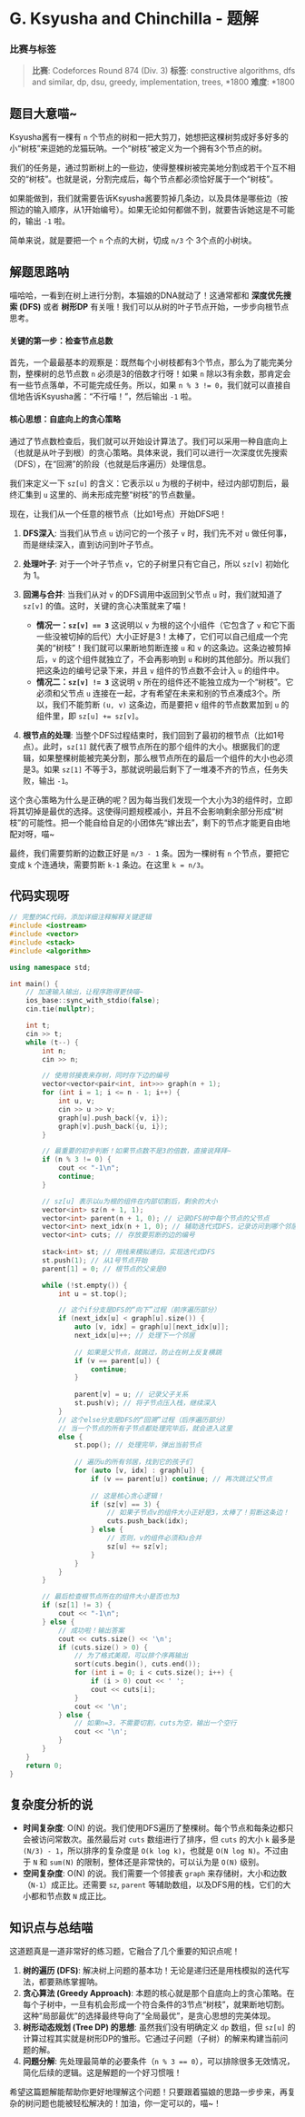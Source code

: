 # G. Ksyusha and Chinchilla - 题解

### 比赛与标签
> **比赛**: Codeforces Round 874 (Div. 3)
> **标签**: constructive algorithms, dfs and similar, dp, dsu, greedy, implementation, trees, *1800
> **难度**: *1800

## 题目大意喵~
Ksyusha酱有一棵有 `n` 个节点的树和一把大剪刀，她想把这棵树剪成好多好多的小“树枝”来逗她的龙猫玩呐。一个“树枝”被定义为一个拥有3个节点的树。

我们的任务是，通过剪断树上的一些边，使得整棵树被完美地分割成若干个互不相交的“树枝”。也就是说，分割完成后，每个节点都必须恰好属于一个“树枝”。

如果能做到，我们就需要告诉Ksyusha酱要剪掉几条边，以及具体是哪些边（按照边的输入顺序，从1开始编号）。如果无论如何都做不到，就要告诉她这是不可能的，输出 `-1` 啦。

简单来说，就是要把一个 `n` 个点的大树，切成 `n/3` 个 3个点的小树块。

## 解题思路呐
喵哈哈，一看到在树上进行分割，本猫娘的DNA就动了！这通常都和 **深度优先搜索 (DFS)** 或者 **树形DP** 有关哦！我们可以从树的叶子节点开始，一步步向根节点思考。

#### 关键的第一步：检查节点总数
首先，一个最最基本的观察是：既然每个小树枝都有3个节点，那么为了能完美分割，整棵树的总节点数 `n` 必须是3的倍数才行呀！如果 `n` 除以3有余数，那肯定会有一些节点落单，不可能完成任务。所以，如果 `n % 3 != 0`，我们就可以直接自信地告诉Ksyusha酱：“不行喵！”，然后输出 `-1` 啦。

#### 核心思想：自底向上的贪心策略
通过了节点数检查后，我们就可以开始设计算法了。我们可以采用一种自底向上（也就是从叶子到根）的贪心策略。具体来说，我们可以进行一次深度优先搜索（DFS），在“回溯”的阶段（也就是后序遍历）处理信息。

我们来定义一下 `sz[u]` 的含义：它表示以 `u` 为根的子树中，经过内部切割后，最终汇集到 `u` 这里的、尚未形成完整“树枝”的节点数量。

现在，让我们从一个任意的根节点（比如1号点）开始DFS吧！

1.  **DFS深入**: 当我们从节点 `u` 访问它的一个孩子 `v` 时，我们先不对 `u` 做任何事，而是继续深入，直到访问到叶子节点。

2.  **处理叶子**: 对于一个叶子节点 `v`，它的子树里只有它自己，所以 `sz[v]` 初始化为 1。

3.  **回溯与合并**: 当我们从对 `v` 的DFS调用中返回到父节点 `u` 时，我们就知道了 `sz[v]` 的值。这时，关键的贪心决策就来了喵！
    *   **情况一：`sz[v] == 3`**
        这说明以 `v` 为根的这个小组件（它包含了 `v` 和它下面一些没被切掉的后代）大小正好是3！太棒了，它们可以自己组成一个完美的“树枝”！我们就可以果断地剪断连接 `u` 和 `v` 的这条边。这条边被剪掉后，`v` 的这个组件就独立了，不会再影响到 `u` 和树的其他部分。所以我们把这条边的编号记录下来，并且 `v` 组件的节点数不会计入 `u` 的组件中。
    *   **情况二：`sz[v] != 3`**
        这说明 `v` 所在的组件还不能独立成为一个“树枝”。它必须和父节点 `u` 连接在一起，才有希望在未来和别的节点凑成3个。所以，我们不能剪断 `(u, v)` 这条边，而是要把 `v` 组件的节点数累加到 `u` 的组件里，即 `sz[u] += sz[v]`。

4.  **根节点的处理**: 当整个DFS过程结束时，我们回到了最初的根节点（比如1号点）。此时，`sz[1]` 就代表了根节点所在的那个组件的大小。根据我们的逻辑，如果整棵树能被完美分割，那么根节点所在的最后一个组件的大小也必须是3。如果 `sz[1]` 不等于3，那就说明最后剩下了一堆凑不齐的节点，任务失败，输出 `-1`。

这个贪心策略为什么是正确的呢？因为每当我们发现一个大小为3的组件时，立即将其切掉是最优的选择。这使得问题规模减小，并且不会影响剩余部分形成“树枝”的可能性。把一个能自给自足的小团体先“嫁出去”，剩下的节点才能更自由地配对呀，喵~

最终，我们需要剪断的边数正好是 `n/3 - 1` 条。因为一棵树有 `n` 个节点，要把它变成 `k` 个连通块，需要剪断 `k-1` 条边。在这里 `k = n/3`。

## 代码实现呀
```cpp
// 完整的AC代码，添加详细注释解释关键逻辑
#include <iostream>
#include <vector>
#include <stack>
#include <algorithm>

using namespace std;

int main() {
    // 加速输入输出，让程序跑得更快喵~
    ios_base::sync_with_stdio(false);
    cin.tie(nullptr);

    int t;
    cin >> t;
    while (t--) {
        int n;
        cin >> n;

        // 使用邻接表来存树，同时存下边的编号
        vector<vector<pair<int, int>>> graph(n + 1);
        for (int i = 1; i <= n - 1; i++) {
            int u, v;
            cin >> u >> v;
            graph[u].push_back({v, i});
            graph[v].push_back({u, i});
        }

        // 最重要的初步判断！如果节点数不是3的倍数，直接说拜拜~
        if (n % 3 != 0) {
            cout << "-1\n";
            continue;
        }

        // sz[u] 表示以u为根的组件在内部切割后，剩余的大小
        vector<int> sz(n + 1, 1);
        vector<int> parent(n + 1, 0); // 记录DFS树中每个节点的父节点
        vector<int> next_idx(n + 1, 0); // 辅助迭代式DFS，记录访问到哪个邻居了
        vector<int> cuts; // 存放要剪断的边的编号
        
        stack<int> st; // 用栈来模拟递归，实现迭代式DFS
        st.push(1); // 从1号节点开始
        parent[1] = 0; // 根节点的父亲是0

        while (!st.empty()) {
            int u = st.top();

            // 这个if分支是DFS的“向下”过程（前序遍历部分）
            if (next_idx[u] < graph[u].size()) {
                auto [v, idx] = graph[u][next_idx[u]];
                next_idx[u]++; // 处理下一个邻居
                
                // 如果是父节点，就跳过，防止在树上反复横跳
                if (v == parent[u]) {
                    continue;
                }
                
                parent[v] = u; // 记录父子关系
                st.push(v); // 将子节点压入栈，继续深入
            } 
            // 这个else分支是DFS的“回溯”过程（后序遍历部分）
            // 当一个节点的所有子节点都处理完毕后，就会进入这里
            else {
                st.pop(); // 处理完毕，弹出当前节点
                
                // 遍历u的所有邻居，找到它的孩子们
                for (auto [v, idx] : graph[u]) {
                    if (v == parent[u]) continue; // 再次跳过父节点
                    
                    // 这是核心贪心逻辑！
                    if (sz[v] == 3) {
                        // 如果子节点v的组件大小正好是3，太棒了！剪断这条边！
                        cuts.push_back(idx);
                    } else {
                        // 否则，v的组件必须和u合并
                        sz[u] += sz[v];
                    }
                }
            }
        }

        // 最后检查根节点所在的组件大小是否也为3
        if (sz[1] != 3) {
            cout << "-1\n";
        } else {
            // 成功啦！输出答案
            cout << cuts.size() << '\n';
            if (cuts.size() > 0) {
                // 为了格式美观，可以排个序再输出
                sort(cuts.begin(), cuts.end());
                for (int i = 0; i < cuts.size(); i++) {
                    if (i > 0) cout << ' ';
                    cout << cuts[i];
                }
                cout << '\n';
            } else {
                // 如果n=3，不需要切割，cuts为空，输出一个空行
                cout << '\n';
            }
        }
    }
    return 0;
}
```

## 复杂度分析的说
- **时间复杂度**: O(N) 的说。我们使用DFS遍历了整棵树。每个节点和每条边都只会被访问常数次。虽然最后对 `cuts` 数组进行了排序，但 `cuts` 的大小 `k` 最多是 `(N/3) - 1`，所以排序的复杂度是 `O(k log k)`，也就是 `O(N log N)`。不过由于 `N` 和 `sum(N)` 的限制，整体还是非常快的，可以认为是 `O(N)` 级别。
- **空间复杂度**: O(N) 的说。我们需要一个邻接表 `graph` 来存储树，大小和边数（`N-1`）成正比。还需要 `sz`, `parent` 等辅助数组，以及DFS用的栈，它们的大小都和节点数 `N` 成正比。

## 知识点与总结喵
这道题真是一道非常好的练习题，它融合了几个重要的知识点呢！

1.  **树的遍历 (DFS)**: 解决树上问题的基本功！无论是递归还是用栈模拟的迭代写法，都要熟练掌握呐。
2.  **贪心算法 (Greedy Approach)**: 本题的核心就是那个自底向上的贪心策略。在每个子树中，一旦有机会形成一个符合条件的3节点“树枝”，就果断地切割。这种“局部最优”的选择最终导向了“全局最优”，是贪心思想的完美体现。
3.  **树形动态规划 (Tree DP) 的思想**: 虽然我们没有明确定义 `dp` 数组，但 `sz[u]` 的计算过程其实就是树形DP的雏形。它通过子问题（子树）的解来构建当前问题的解。
4.  **问题分解**: 先处理最简单的必要条件（`n % 3 == 0`），可以排除很多无效情况，简化后续的逻辑。这是解题的一个好习惯哦！

希望这篇题解能帮助你更好地理解这个问题！只要跟着猫娘的思路一步步来，再复杂的树问题也能被轻松解决的！加油，你一定可以的，喵~！